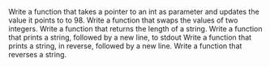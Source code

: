 Write a function that takes a pointer to an int as parameter and updates the value it points to to 98.
Write a function that swaps the values of two integers.
Write a function that returns the length of a string.
Write a function that prints a string, followed by a new line, to stdout
Write a function that prints a string, in reverse, followed by a new line.
Write a function that reverses a string.
